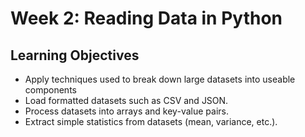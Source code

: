 # Week 2: Reading Data in Python

## Learning Objectives

* Apply techniques used to break down large datasets into useable components
* Load formatted datasets such as CSV and JSON.
* Process datasets into arrays and key-value pairs.
* Extract simple statistics from datasets (mean, variance, etc.).